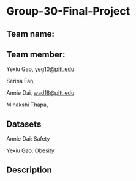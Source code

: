 # Group-30-Final-Project

## Team name:

## Team member:
Yexiu Gao, yeg10@pitt.edu

Serina Fan, 

Annie Dai, wad18@pitt.edu

Minakshi Thapa,

## Datasets 
Annie Dai: Safety

Yexiu Gao: Obesity

## Description
